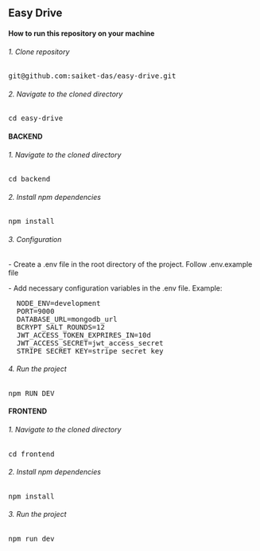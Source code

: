 ## Easy Drive

#### How to run this repository on your machine
###### 1. Clone repository
<pre>git@github.com:saiket-das/easy-drive.git</pre>

###### 2. Navigate to the cloned directory
<pre>cd easy-drive</pre>

#### BACKEND
###### 1. Navigate to the cloned directory
<pre>cd backend</pre>

###### 2. Install npm dependencies
<pre>npm install </pre>

###### 3. Configuration
<p>- Create a .env file in the root directory of the project. Follow .env.example file</p>
<p>- Add necessary configuration variables in the .env file. Example:</p>
<pre>
  NODE_ENV=development
  PORT=9000
  DATABASE_URL=mongodb_url
  BCRYPT_SALT_ROUNDS=12
  JWT_ACCESS_TOKEN_EXPRIRES_IN=10d
  JWT_ACCESS_SECRET=jwt_access_secret
  STRIPE_SECRET_KEY=stripe_secret_key
</pre>

###### 4. Run the project
<pre>npm RUN DEV</pre>



#### FRONTEND
###### 1. Navigate to the cloned directory
<pre>cd frontend</pre>

###### 2. Install npm dependencies
<pre>npm install </pre>

###### 3. Run the project
<pre>npm run dev</pre>
